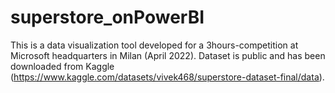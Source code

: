 # superstore_onPowerBI
This is a data visualization tool developed for a 3hours-competition at Microsoft headquarters in Milan (April 2022). Dataset is public and has been downloaded from Kaggle (https://www.kaggle.com/datasets/vivek468/superstore-dataset-final/data).
